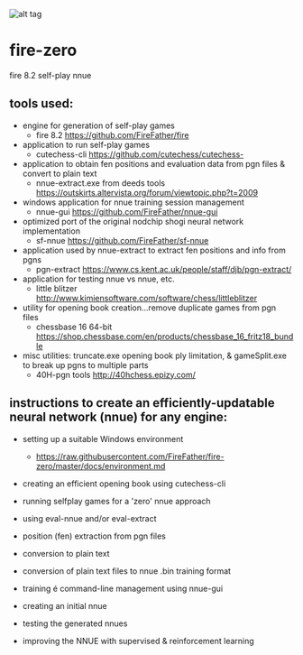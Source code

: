 ![alt tag](https://raw.githubusercontent.com/FireFather/fire-zero/master/bitmaps/nnue-gui.png)

# fire-zero
fire 8.2 self-play nnue

## tools used:

- engine for generation of self-play games
  - fire 8.2 https://github.com/FireFather/fire
- application to run self-play games
  - cutechess-cli https://github.com/cutechess/cutechess- 
- application to obtain fen positions and evaluation data from pgn files & convert to plain text
  - nnue-extract.exe from deeds tools https://outskirts.altervista.org/forum/viewtopic.php?t=2009
- windows application for nnue training session management
  - nnue-gui https://github.com/FireFather/nnue-gui
- optimized port of the original nodchip shogi neural network implementation
  - sf-nnue https://github.com/FireFather/sf-nnue
- application used by nnue-extract to extract fen positions and info from pgns
  - pgn-extract https://www.cs.kent.ac.uk/people/staff/djb/pgn-extract/
- application for testing nnue vs nnue, etc.
  - little blitzer http://www.kimiensoftware.com/software/chess/littleblitzer
- utility for opening book creation...remove duplicate games from pgn files
  - chessbase 16 64-bit https://shop.chessbase.com/en/products/chessbase_16_fritz18_bundle
- misc utilities: truncate.exe opening book ply limitation, & gameSplit.exe to break up pgns to multiple parts
  - 40H-pgn tools http://40hchess.epizy.com/

## instructions to create an efficiently-updatable neural network (nnue) for any engine:
- setting up a suitable Windows environment
  - https://raw.githubusercontent.com/FireFather/fire-zero/master/docs/environment.md

- creating an efficient opening book using cutechess-cli
- running selfplay games for a 'zero' nnue approach
- using eval-nnue and/or eval-extract
- position (fen) extraction from pgn files
- conversion to plain text
- conversion of plain text files to nnue .bin training format
- training é command-line management using nnue-gui
- creating an initial nnue
- testing the generated nnues
- improving the NNUE with supervised & reinforcement learning
